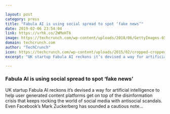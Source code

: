 ```yaml
---

layout: post
category: press
title: "Fabula AI is using social spread to spot ‘fake news’"
date: 2019-02-06 23:54:04
link: https://vrhk.co/2WMoHT6
image: https://techcrunch.com/wp-content/uploads/2018/06/GettyImages-656357476-1.jpg?w=602
domain: techcrunch.com
author: "TechCrunch"
icon: https://techcrunch.com/wp-content/uploads/2015/02/cropped-cropped-favicon-gradient.png?w=180
excerpt: "UK startup Fabula AI reckons it’s devised a way for artificial intelligence to help user generated content platforms get on top of the disinformation crisis that keeps rocking the world of social media with antisocial scandals. Even Facebook’s Mark Zuckerberg has sounded a cautious note…"

---
```


### Fabula AI is using social spread to spot ‘fake news’

UK startup Fabula AI reckons it’s devised a way for artificial intelligence to help user generated content platforms get on top of the disinformation crisis that keeps rocking the world of social media with antisocial scandals. Even Facebook’s Mark Zuckerberg has sounded a cautious note…